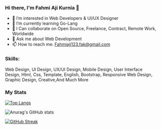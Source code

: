 ### Hi there, I'm Fahmi Aji Kurnia 👋

- 👀 I’m interested in Web Developers & UI/UX Designer
- 🌱 I’m currently learning Go-Lang
- 👯 I Can collaborate on Open Source, Freelance, Contract, Remote Work, Worldwide
- 💬 Ask me about Web Development
- 📫 How to reach me: Fahmiaji123.fak@gmail.com

### Skills: 

   Web Design, UI Design, UX/UI Design, Mobile Design, User Interface Design, Html, Css, Template, English, Bootstrap, Responsive Web Design, Graphic Design,    Creative,And Much More

### My Stats

[![Top Langs](https://github-readme-stats.vercel.app/api/top-langs/?username=fahmiajik12&layout=compact&theme=radical&border_color=141E61)](https://github.com/anuraghazra/github-readme-stats)

![Anurag's GitHub stats](https://github-readme-stats.vercel.app/api?username=fahmiajik12&show_icons=true&theme=radical&border_color=141E61)

[![GitHub Streak](https://github-readme-streak-stats.herokuapp.com?user=fahmiajik12&theme=radical&border=141E61)](https://git.io/streak-stats)

